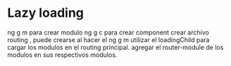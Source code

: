 # Lazy loading

ng g m para crear modulo
ng g c para crear component
crear archivo routing , puede crearse al hacer el ng g m
utilizar el loadingChild para cargar los modulos en el routing principal.
agregar el router-module de los modulos en sus respectivos modulos.
